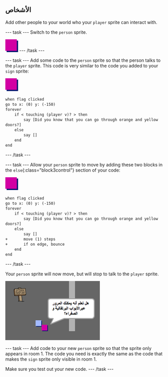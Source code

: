 ## الأشخاص

Add other people to your world who your `player` sprite can interact with.

\--- task \--- Switch to the `person` sprite.

![Person sprite](images/person.png) \--- /task \---

\--- task \--- Add some code to the `person` sprite so that the person talks to the `player` sprite. This code is very similar to the code you added to your `sign` sprite:

![person](images/person.png)

```blocks3
when flag clicked
go to x: (0) y: (-150)
forever
    if < touching (player v)? > then
        say [Did you know that you can go through orange and yellow doors?]
    else
        say []
    end
end
```

\--- /task \---

\--- task \--- Allow your `person` sprite to move by adding these two blocks in the `else`{:class="block3control"} section of your code:

![person](images/person.png)

```blocks3
when flag clicked
go to x: (0) y: (-150)
forever
    if < touching (player v)? > then
        say [Did you know that you can go through orange and yellow doors?]
    else
        say []
+       move (1) steps
+       if on edge, bounce
    end
end

```

\--- /task \---

Your `person` sprite will now move, but will stop to talk to the `player` sprite.

![screenshot](images/world-person-test.png)

\--- task \--- Add code to your new `person` sprite so that the sprite only appears in room 1. The code you need is exactly the same as the code that makes the `sign` sprite only visible in room 1.

Make sure you test out your new code. \--- /task \---